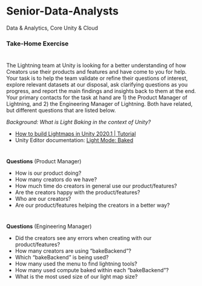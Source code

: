 # Senior-Data-Analysts
Data & Analytics, Core Unity & Cloud



### Take-Home Exercise
#
The Lightning team at Unity is looking for a better understanding of how Creators use their products and features and have come to you for help. Your task is to help the team validate or refine their questions of interest, explore relevant datasets at our disposal, ask clarifying questions as you progress, and report the main findings and insights back to them at the end. Your primary contacts for the task at hand are 1) the Product Manager of Lightning, and 2) the Engineering Manager of Lightning. Both have related, but different questions that are listed below.

_Background:_
_What is Light Baking in the context of Unity?_

- [How to build Lightmaps in Unity 2020.1 | Tutorial](https://www.youtube.com/watch?v=KJ4fl-KBDR8)
- Unity Editor documentation: [Light Mode: Baked](https://docs.unity3d.com/Manual/LightMode-Baked.html)
#

**Questions** (Product Manager)

- How is our product doing?
- How many creators do we have?
- How much time do creators in general use our product/features?
- Are the creators happy with the product/features?
- Who are our creators?
- Are our product/features helping the creators in a better way?
#

**Questions** (Engineering Manager)

- Did the creators see any errors when creating with our product/features?
- How many creators are using “bakeBackend”?
- Which “bakeBackend” is being used?
- How many used the menu to find lightning tools?
- How many used compute baked within each “bakeBackend”?
- What is the most used size of our light map size?
#
